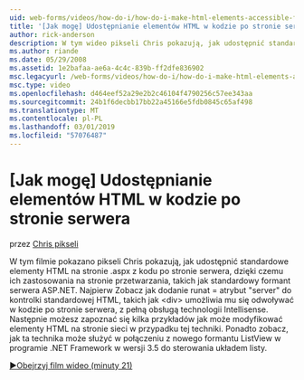 ```yaml
---
uid: web-forms/videos/how-do-i/how-do-i-make-html-elements-accessible-from-server-side-code
title: '[Jak mogę] Udostępnianie elementów HTML w kodzie po stronie serwera | Dokumentacja firmy Microsoft'
author: rick-anderson
description: W tym wideo pikseli Chris pokazują, jak udostępnić standardowych elementów kodu HTML na stronie .aspx z kodu po stronie serwera, dzięki czemu może służyć w opcja przetwa strony...
ms.author: riande
ms.date: 05/29/2008
ms.assetid: 1e2bafaa-ae6a-4c4c-839b-ff2dfe836902
msc.legacyurl: /web-forms/videos/how-do-i/how-do-i-make-html-elements-accessible-from-server-side-code
msc.type: video
ms.openlocfilehash: d464eef52a29e2b2c46104f4790256c57ee343aa
ms.sourcegitcommit: 24b1f6decbb17bb22a45166e5fdb0845c65af498
ms.translationtype: MT
ms.contentlocale: pl-PL
ms.lasthandoff: 03/01/2019
ms.locfileid: "57076487"
---
```

<a name="how-do-i-make-html-elements-accessible-from-server-side-code"></a>[Jak mogę] Udostępnianie elementów HTML w kodzie po stronie serwera
====================
przez [Chris pikseli](https://twitter.com/chrispels)

W tym filmie pokazano pikseli Chris pokazują, jak udostępnić standardowe elementy HTML na stronie .aspx z kodu po stronie serwera, dzięki czemu ich zastosowania na stronie przetwarzania, takich jak standardowy formant serwera ASP.NET. Najpierw Zobacz jak dodanie runat = atrybut "server" do kontrolki standardowej HTML, takich jak &lt;div&gt; umożliwia mu się odwoływać w kodzie po stronie serwera, z pełną obsługą technologii Intellisense. Następnie możesz zapoznać się kilka przykładów jak może modyfikować elementy HTML na stronie sieci w przypadku tej techniki. Ponadto zobacz, jak ta technika może służyć w połączeniu z nowego formantu ListView w programie .NET Framework w wersji 3.5 do sterowania układem listy.

[&#9654;Obejrzyj film wideo (minuty 21)](https://channel9.msdn.com/Blogs/ASP-NET-Site-Videos/how-do-i-make-html-elements-accessible-from-server-side-code)
